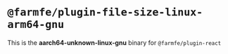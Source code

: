 # `@farmfe/plugin-file-size-linux-arm64-gnu`

This is the **aarch64-unknown-linux-gnu** binary for `@farmfe/plugin-react`
